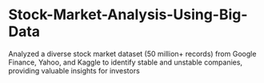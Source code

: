 # Stock-Market-Analysis-Using-Big-Data
Analyzed a diverse stock market dataset (50 million+ records) from Google Finance, Yahoo, and Kaggle to identify stable and unstable companies, providing valuable insights for investors
